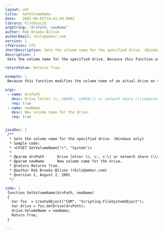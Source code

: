```yaml
---
layout: udf
title:  SetVolumeName
date:   2001-08-02T14:41:58.000Z
library: FileSysLib
argString: "drvPath, newName"
author: Rob Brooks-Bilson
authorEmail: rbils@amkor.com
version: 1
cfVersion: CF5
shortDescription: Sets the volume name for the specified drive. (Windows only)
description: |
 Sets the volume name for the specified drive. Because this function uses COM, it is only supported in the Windows version of ColdFusion.

returnValue: Returns True.

example: |
 Because this function modifies the volume name of an actual drive on the server, no live example is provided.  For example code, see the header comments in the library.

args:
 - name: drvPath
   desc: Drive letter (c, c&#58;, c&#58;\) or network share (\\computer\share).
   req: true
 - name: newName
   desc: New volume name for the drive.
   req: true


javaDoc: |
 /**
  * Sets the volume name for the specified drive. (Windows only)
  * Sample code: 
  * <CFSET SetVolumeName("c", "System")>
  * 
  * @param drvPath      Drive letter (c, c:, c:\) or network share (\\computer\share). 
  * @param newName      New volume name for the drive. 
  * @return Returns True. 
  * @author Rob Brooks-Bilson (rbils@amkor.com) 
  * @version 1, August 2, 2001 
  */

code: |
 function SetVolumeName(drvPath, newName)
 {
   Var fso  = CreateObject("COM", "Scripting.FileSystemObject");
   Var drive = fso.GetDrive(drvPath);
   drive.VolumeName = newName;
   Return True;
 }

---
```


